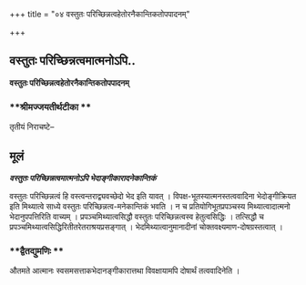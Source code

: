 +++
title = "०४ वस्तुतः परिच्छिन्नत्वहेतोरनैकान्तिकतोपपादनम्"

+++


## वस्तुतः परिच्छिन्नत्वमात्मनोऽपि..

**वस्तुतः परिच्छिन्नत्वहेतोरनैकान्तिकतोपपादनम्**

### **श्रीमज्जयतीर्थटीका **

तृतीयं निराचष्टे–

## **मूलं**

***वस्तुतः परिच्छिन्नत्वमात्मनोऽपि भेदाङ्गीकारादनेकान्तिकं***

वस्तुतः परिच्छिन्नत्वं हि वस्त्वन्तराद्व्यवच्छेदो भेद इति यावत् । विपक्ष-भूतस्यात्मनस्तत्ववादिना भेदोङ्गीक्रियत इति मिथ्यात्वे साध्ये वस्तुतः परिच्छिन्नत्व-मनेकान्तिकं भवति । न च प्रतियोगिभूतप्रपञ्चस्य मिथ्यात्वादात्मनो भेदानुपपत्तिरिति वाच्यम् । प्रपञ्चमिथ्यात्वसिद्धौ वस्तुतः परिच्छिन्नत्वस्व हेतुत्वसिद्धिः । तत्सिद्धौ च प्रपञ्चमिथ्यात्वसिद्धिरितीतरेतराश्रयप्रसङ्गात् । भेदमिथ्यात्वानुमानादीनां चोक्तवक्ष्यमाण-दोषग्रस्तत्वात् ।

### **द्वैतद्युमणिः **

औतमते आत्मानः स्वसमसत्ताकभेदानङ्गीकारात्तथा विवक्षायामपि दोषार्थं तत्ववादिनेति ।

